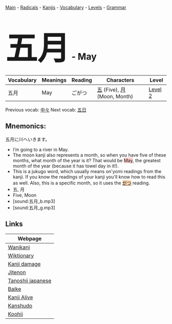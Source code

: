 <style> bigfont {font-size: 100px}</style>
[Main](../README.md) -
[Radicals](../radicals.md) -
[Kanjis](../kanjis.md) -
[Vocabulary](../vocabulary.md) -
[Levels](../levels.md) -
[Grammar](../grammar.md)
# <bigfont> 五月</bigfont> - May 

| Vocabulary | Meanings | Reading | Characters | Level |
| --- | --- | --- | --- | --- |
| 五月 | May | ごがつ |  [五](../kanjis/五.md) (Five), [月](../kanjis/月.md) (Moon, Month) | [Level 2](../levels/wk_level2.md) |

Previous vocab: [中々](中々.md) Next vocab: [五日](五日.md) 

## Mnemonics:
五月に川へいきます。
* I’m going to a river in May.
* The moon kanji also represents a month, so when you have five of these months, what month of the year is it? That would be <span style="background-color:#ffcccb"> May</span>, the greatest month of the year (because it has towel day in it!).
* This is a jukugo word, which usually means on'yomi readings from the kanji. If you know the readings of your kanji you'll know how to read this as well. Also, this is a specific month, so it uses the <span style="background-color:#fed8b1"> [がつ](https://jisho.org/search/がつ)</span> reading.
* 五, 月
* Five, Moon
* [sound:五月_b.mp3]
* [sound:五月_g.mp3]


## Links 

| Webpage |
| --- |
| [Wanikani          ](https://www.wanikani.com/kanji/五月) |
| [Wiktionary        ](https://en.wiktionary.org/wiki/五月) |
| [Kanji damage      ](http://www.kanjidamage.com/kanji/search?utf8=✓&q=五月) |
| [Jitenon           ](https://jitenon.com/kanji/五月) |
| [Tanoshii japanese ](https://www.tanoshiijapanese.com/dictionary/kanji.cfm?k=五月) |
| [Baike             ](https://baike.baidu.com/item/五月) |
| [Kanji Alive       ](https://app.kanjialive.com/五月) |
| [Kanshudo          ](https://www.kanshudo.com/searchmn?q=五月) |
| [Koohii            ](https://kanji.koohii.com/study/kanji/五月) |

